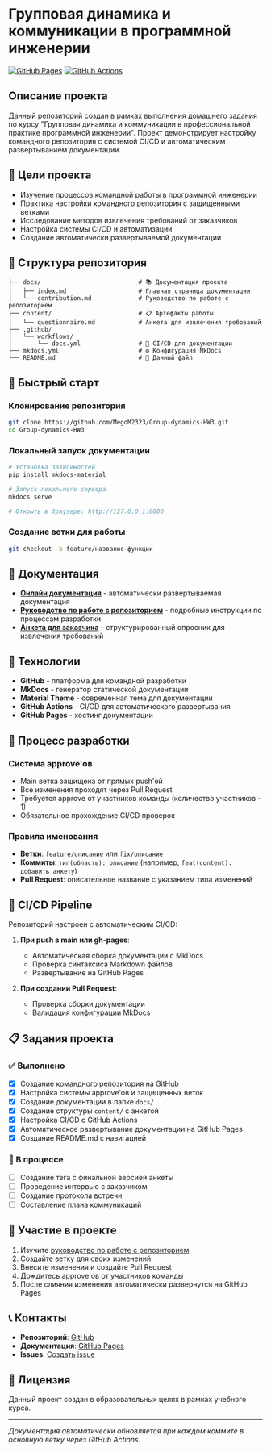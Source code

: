 # Групповая динамика и коммуникации в программной инженерии

[![GitHub Pages](https://img.shields.io/badge/docs-GitHub%20Pages-blue)](https://megom2323.github.io/Group-dynamics-HW3/)
[![GitHub Actions](https://img.shields.io/badge/CI%2FCD-GitHub%20Actions-green)](https://github.com/MegoM2323/Group-dynamics-HW3/actions)

## Описание проекта

Данный репозиторий создан в рамках выполнения домашнего задания по курсу "Групповая динамика и коммуникации в профессиональной практике программной инженерии". Проект демонстрирует настройку командного репозитория с системой CI/CD и автоматическим развертыванием документации.

## 🎯 Цели проекта

- Изучение процессов командной работы в программной инженерии
- Практика настройки командного репозитория с защищенными ветками
- Исследование методов извлечения требований от заказчиков
- Настройка системы CI/CD и автоматизации
- Создание автоматически развертываемой документации

## 📁 Структура репозитория

```
├── docs/                           # 📚 Документация проекта
│   ├── index.md                    # Главная страница документации
│   └── contribution.md             # Руководство по работе с репозиторием
├── content/                        # 📋 Артефакты работы
│   └── questionnaire.md            # Анкета для извлечения требований
├── .github/
│   └── workflows/
│       └── docs.yml                # 🔄 CI/CD для документации
├── mkdocs.yml                      # ⚙️ Конфигурация MkDocs
└── README.md                       # 📖 Данный файл
```

## 🚀 Быстрый старт

### Клонирование репозитория
```bash
git clone https://github.com/MegoM2323/Group-dynamics-HW3.git
cd Group-dynamics-HW3
```

### Локальный запуск документации
```bash
# Установка зависимостей
pip install mkdocs-material

# Запуск локального сервера
mkdocs serve

# Открыть в браузере: http://127.0.0.1:8000
```

### Создание ветки для работы
```bash
git checkout -b feature/название-функции
```

## 📖 Документация

- **[Онлайн документация](https://megom2323.github.io/Group-dynamics-HW3/)** - автоматически развертываемая документация
- **[Руководство по работе с репозиторием](docs/contribution.md)** - подробные инструкции по процессам разработки
- **[Анкета для заказчика](content/questionnaire.md)** - структурированный опросник для извлечения требований

## 🔧 Технологии

- **GitHub** - платформа для командной разработки
- **MkDocs** - генератор статической документации
- **Material Theme** - современная тема для документации
- **GitHub Actions** - CI/CD для автоматического развертывания
- **GitHub Pages** - хостинг документации

## 👥 Процесс разработки

### Система approve'ов
- Main ветка защищена от прямых push'ей
- Все изменения проходят через Pull Request
- Требуется approve от участников команды (количество участников - 1)
- Обязательное прохождение CI/CD проверок

### Правила именования
- **Ветки**: `feature/описание` или `fix/описание`
- **Коммиты**: `тип(область): описание` (например, `feat(content): добавить анкету`)
- **Pull Request**: описательное название с указанием типа изменений

## 🔄 CI/CD Pipeline

Репозиторий настроен с автоматическим CI/CD:

1. **При push в main или gh-pages**:
   - Автоматическая сборка документации с MkDocs
   - Проверка синтаксиса Markdown файлов
   - Развертывание на GitHub Pages

2. **При создании Pull Request**:
   - Проверка сборки документации
   - Валидация конфигурации MkDocs

## 📋 Задания проекта

### ✅ Выполнено
- [x] Создание командного репозитория на GitHub
- [x] Настройка системы approve'ов и защищенных веток
- [x] Создание документации в папке `docs/`
- [x] Создание структуры `content/` с анкетой
- [x] Настройка CI/CD с GitHub Actions
- [x] Автоматическое развертывание документации на GitHub Pages
- [x] Создание README.md с навигацией

### 📝 В процессе
- [ ] Создание тега с финальной версией анкеты
- [ ] Проведение интервью с заказчиком
- [ ] Создание протокола встречи
- [ ] Составление плана коммуникаций

## 🤝 Участие в проекте

1. Изучите [руководство по работе с репозиторием](docs/contribution.md)
2. Создайте ветку для своих изменений
3. Внесите изменения и создайте Pull Request
4. Дождитесь approve'ов от участников команды
5. После слияния изменения автоматически развернутся на GitHub Pages

## 📞 Контакты

- **Репозиторий**: [GitHub](https://github.com/MegoM2323/Group-dynamics-HW3)
- **Документация**: [GitHub Pages](https://megom2323.github.io/Group-dynamics-HW3/)
- **Issues**: [Создать issue](https://github.com/MegoM2323/Group-dynamics-HW3/issues)

## 📄 Лицензия

Данный проект создан в образовательных целях в рамках учебного курса.

---

*Документация автоматически обновляется при каждом коммите в основную ветку через GitHub Actions.*